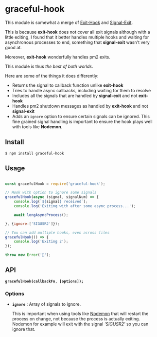 # graceful-hook

This module is somewhat a merge of [Exit-Hook](https://www.npmjs.com/package/exit-hook) and [Signal-Exit](https://www.npmjs.com/package/signal-exit).

This is because **exit-hook** does not cover all exit signals although with a little editing, I found that it better handles multiple hooks and waiting for asynchronous processes to end, something that **signal-exit** wasn't very good at. 

Moreover, **exit-hook** wonderfully handles pm2 exits.

This module is thus *the best of both worlds*. 

Here are some of the things it does differently:
- Returns the signal to callback function unlike **exit-hook**
- Tries to handle async callbacks, including waiting for them to resolve
- Includes all the signals that are handled by **signal-exit** and not **exit-hook**
- Handles pm2 shutdown messages as handled by **exit-hook** and not **signal-exit**
- Adds an ```ignore``` option to ensure certain signals can be ignored. This fine grained signal handling is important to ensure the hook plays well with tools like **Nodemon**. 


## Install

```
$ npm install graceful-hook
```

## Usage

```js

const gracefulHook = require('graceful-hook');

// Hook with option to ignore some signals
gracefulHook(async (signal, signalNum) => {
	console.log(`${signal} received`);
	console.log('Exiting with after some async process...');

    await longAsyncProcess();

}, {ignore:['SIGUSR2']});

// You can add multiple hooks, even across files
gracefulHook(() => {
	console.log('Exiting 2');
});

throw new Error('🦄');

```

## API
**```gracefulHook(callbackFn, [options]);```**


### Options
- **```ignore```** : Array of signals to ignore.

	This is important when using tools like [Nodemon](https://www.npmjs.com/package/nodemon) that will restart the process on change, not because the process is actually exiting. Nodemon for example will exit with the signal *'SIGUSR2'* so you can ignore that.
